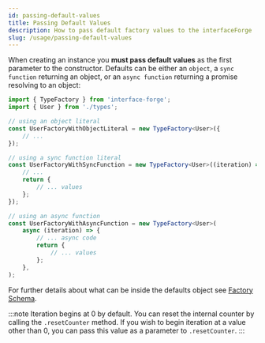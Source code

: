 ```yaml
---
id: passing-default-values
title: Passing Default Values
description: How to pass default factory values to the interfaceForge
slug: /usage/passing-default-values
---
```


When creating an instance you **must pass default values** as the first parameter to the constructor. Defaults can be
either an `object`, a `sync function` returning an object, or an `async function` returning a promise resolving to an object:

```typescript title="factories.ts"
import { TypeFactory } from 'interface-forge';
import { User } from './types';

// using an object literal
const UserFactoryWithObjectLiteral = new TypeFactory<User>({
    // ...
});

// using a sync function literal
const UserFactoryWithSyncFunction = new TypeFactory<User>((iteration) => {
    // ...
    return {
        // ... values
    };
});

// using an async function
const UserFactoryWithAsyncFunction = new TypeFactory<User>(
    async (iteration) => {
        // ... async code
        return {
            // ... values
        };
    },
);
```

For further details about what can be inside the defaults object see [Factory Schema](#factory-schema).

:::note
Iteration begins at 0 by default. You can reset the internal counter by calling the `.resetCounter` method. If you wish
to begin iteration at a value other than 0, you can pass this value as a parameter to `.resetCounter`.
:::
